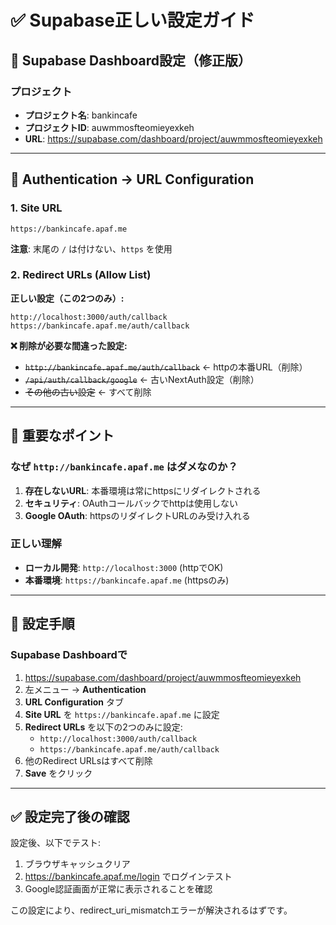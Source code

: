 # ✅ Supabase正しい設定ガイド

## 🎯 Supabase Dashboard設定（修正版）

### プロジェクト
- **プロジェクト名**: bankincafe
- **プロジェクトID**: auwmmosfteomieyexkeh
- **URL**: https://supabase.com/dashboard/project/auwmmosfteomieyexkeh

---

## 🔧 Authentication → URL Configuration

### 1. Site URL
```
https://bankincafe.apaf.me
```
**注意**: 末尾の `/` は付けない、`https` を使用

### 2. Redirect URLs (Allow List)
**正しい設定（この2つのみ）:**
```
http://localhost:3000/auth/callback
https://bankincafe.apaf.me/auth/callback
```

**❌ 削除が必要な間違った設定:**
- ~~`http://bankincafe.apaf.me/auth/callback`~~ ← httpの本番URL（削除）
- ~~`/api/auth/callback/google`~~ ← 古いNextAuth設定（削除）
- ~~その他の古い設定~~ ← すべて削除

---

## 🚨 重要なポイント

### なぜ `http://bankincafe.apaf.me` はダメなのか？
1. **存在しないURL**: 本番環境は常にhttpsにリダイレクトされる
2. **セキュリティ**: OAuthコールバックでhttpは使用しない
3. **Google OAuth**: httpsのリダイレクトURLのみ受け入れる

### 正しい理解
- **ローカル開発**: `http://localhost:3000` (httpでOK)
- **本番環境**: `https://bankincafe.apaf.me` (httpsのみ)

---

## 📝 設定手順

### Supabase Dashboardで
1. https://supabase.com/dashboard/project/auwmmosfteomieyexkeh
2. 左メニュー → **Authentication**
3. **URL Configuration** タブ
4. **Site URL** を `https://bankincafe.apaf.me` に設定
5. **Redirect URLs** を以下の2つのみに設定:
   - `http://localhost:3000/auth/callback`
   - `https://bankincafe.apaf.me/auth/callback`
6. 他のRedirect URLsはすべて削除
7. **Save** をクリック

---

## ✅ 設定完了後の確認

設定後、以下でテスト:
1. ブラウザキャッシュクリア
2. https://bankincafe.apaf.me/login でログインテスト
3. Google認証画面が正常に表示されることを確認

この設定により、redirect_uri_mismatchエラーが解決されるはずです。